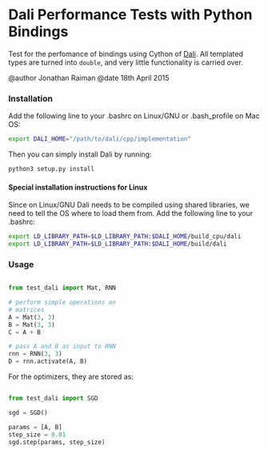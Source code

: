 # Dali Performance Tests with Python Bindings

Test for the perfomance of bindings using Cython of [Dali](https://github.com/JonathanRaiman/Dali). All templated types are turned into `double`, and very little functionality is carried over.

@author Jonathan Raiman
@date 18th April 2015

### Installation

Add the following line to your .bashrc on Linux/GNU or .bash_profile on Mac OS:
```bash
export DALI_HOME="/path/to/dali/cpp/implementation"
```
Then you can simply install Dali by running:

```bash
python3 setup.py install
```

#### Special installation instructions for Linux

Since on Linux/GNU Dali needs to be compiled using shared libraries, we need to tell the OS where to load them from. Add the following line to your .bashrc:

```bash
export LD_LIBRARY_PATH=$LD_LIBRARY_PATH:$DALI_HOME/build_cpu/dali
export LD_LIBRARY_PATH=$LD_LIBRARY_PATH:$DALI_HOME/build/dali
```

### Usage

```python

from test_dali import Mat, RNN

# perform simple operations on
# matrices
A = Mat(3, 3)
B = Mat(3, 3)
C = A + B

# pass A and B as input to RNN
rnn = RNN(3, 3)
D = rnn.activate(A, B)

```

For the optimizers, they are stored as:

```python

from test_dali import SGD

sgd = SGD()

params = [A, B]
step_size = 0.01
sgd.step(params, step_size)

```

